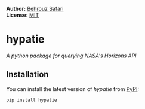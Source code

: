**Author:** [Behrouz Safari](https://behrouzz.github.io/)<br/>
**License:** [MIT](https://opensource.org/licenses/MIT)<br/>

# hypatie
*A python package for querying NASA's Horizons API*


## Installation

You can install the latest version of *hypatie* from [PyPI](https://pypi.org/project/hypatie/):

    pip install hypatie
